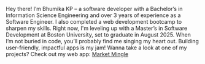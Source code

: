 Hey there! I’m Bhumika KP – a software developer with a Bachelor’s in Information Science Engineering and over 3 years of experience as a Software Engineer. I also completed a web development bootcamp to sharpen my skills. Right now, I'm leveling up with a Master’s in Software Development at Boston University, set to graduate in August 2025. When I’m not buried in code, you’ll probably find me singing my heart out. Building user-friendly, impactful apps is my jam! Wanna take a look at one of my projects? Check out my web app: [Market Mingle](https://market-mingle-c1e74b26ea17.herokuapp.com/)
